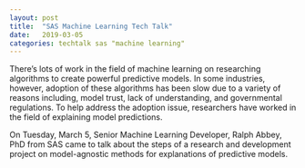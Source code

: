 ```yaml
---
layout: post
title:  "SAS Machine Learning Tech Talk" 
date:   2019-03-05
categories: techtalk sas "machine learning"
---
```


There’s lots of work in the field of machine learning on researching algorithms 
to create powerful predictive models. In some industries, however, adoption of 
these algorithms has been slow due to a variety of reasons including, model 
trust, lack of understanding, and governmental regulations. To help address the 
adoption issue, researchers have worked in the field of explaining model 
predictions.

On Tuesday, March 5, Senior Machine Learning Developer, Ralph Abbey, PhD from 
SAS came to talk about the steps of a research and development project on 
model-agnostic methods for explanations of predictive models.